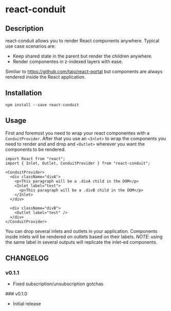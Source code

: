 # react-conduit

## Description

react-conduit allows you to render React components anywhere. Typical use case
scenarios are:

* Keep shared state in the parent but render the children anywhere.
* Render componentes in z-indexed layers with ease.

Similiar to https://github.com/tajo/react-portal but components are always rendered
inside the React application.


## Installation

```
npm install --save react-conduit
```

## Usage

First and foremost you need to wrap your react componentes with a `ConduitProvider`.
After that you use an `<Inlet>` to wrap the components you need to render and and
drop and `<Outlet>` wherever you want the components to be rendered.

```
import React from "react";
import { Inlet, Outlet, ConduitProvider } from "react-conduit";

<ConduitProvider>
  <div className="divA">
    <p>This paragraph will be a .divA child in the DOM</p>
    <Inlet label="test">
      <p>This paragraph will be a .divB child in the DOM</p>
    </Inlet>
  </div>

  <div className="divB">
    <Outlet label="test" />
  </div>
</ConduitProvider>
```

You can drop several inlets and outlets in your application. Components inside inlets
will be rendered on outlets based on their labels. *NOTE*: using the same label in several
outputs will replicate the inlet-ed components.

## CHANGELOG

### v0.1.1

* Fixed subscription/unsubscription gotchas

### v0.1.0

* Initial release
